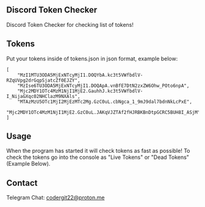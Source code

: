 ## Discord Token Checker

Discord Token Checker for checking list of tokens!

## Tokens

Put your tokens inside of tokens.json in json format, example below:

```
[
    "MzI1MTU3ODA5MjExNTcyMjI1.DOQYbA.kc3t5VWfbdlV-RZqUVpg2drGqpSjatcZf0EJZY",
    "MzIse6TU3ODA5MjExNTcyMjI1.DOQApA.vnBfE7DtN2zxZW6Ohw_POto6npA",
    "Mjc2MDY1OTc4MzM1NjI1MjE2.GauhhJ.kc3t5VWfbdlV-I_NijaGXqc02NHClazM9NXAls",
    "MTAzMzU5OTc1MjI2MjEzMTc2Mg.GzC0uL.cbNgca_1_9mJ9dal7bdnNkLcPxE",
    "Mjc2MDY1OTc4MzM1NjI1MjE2.GzC0uL.JAKqVJZTAf2fHJRBKBnDtpGCRC5BUH8I_ASjM"
]
```

## Usage

When the program has started it will check tokens as fast as possible!
To check the tokens go into the console as "Live Tokens" or "Dead Tokens" (Example Below).

## Contact

Telegram Chat: codergit22@proton.me
